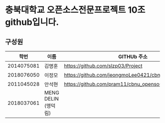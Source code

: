 # 충북대학교 오픈소스전문프로젝트 10조 github입니다.

## 구성원

| 학번 | 이름 | GITHUb 주소 |
| ---- | ----- | ---------|
| 2014075081 | 김명훈 | https://github.com/slzp03/Project |
| 2018076050 | 이정모 | https://github.com/jeongmoLee0421/cbnu_opensourceproj |
| 2011045028 | 안석현 | https://github.com/pram11/cbnu_opensourceproj |
| 2018037061 | MENG DELIN (맹덕림) |  |
